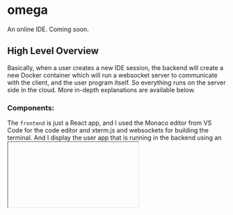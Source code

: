 # omega
An online IDE. Coming soon.

## High Level Overview

Basically, when a user creates a new IDE session, the backend will create a new Docker container which will run a websocket server to communicate with the client, and the user program itself. So everything runs on the server side in the cloud. More in-depth explanations are available below.

### Components:
The `frontend` is just a React app, and I used the Monaco editor from VS Code for the code editor and xterm.js and websockets for building the terminal. And I display the user app that is running in the backend using an <iframe>.

The `backend` consists of the following:

- 1x master node
- 1x manager node for each EC2 instance, containing one or more containers
- 1x worker node for each container, which runs a websocket server for communication with the client
- 1x Redis that stores two things:
   - {subdomain name: container’s port number} pairs
   - A sorted set of {EC2 instance’s IP address: number of containers} inside pairs, for `O(1)` querying time complexity
- 1x dynamic DNS server to map each subdomain to the correct EC2 instance. Runs both a UDP and HTTP server to handle dns queries and update DNS records respectively.

### Activity Diagram:

![omega-2](https://user-images.githubusercontent.com/69668484/159426180-d1f64435-50bf-473b-b6ae-d5485da76465.png)

Assumption: Here, I assume that the best way to provision computing resources is by making it so that each EC2 instance has a fixed upper limit of how many number of containers it can have.

1. User/client creates a new session/sandbox
2. `Master` node generates a new random subdomain name for this session
3. `Master` queries Redis, and check in the sorted set, which EC2 instance has the lowest number of containers, and pick that instance
   - If all instances are at full capacity, create a new EC2 instance and add it to Redis
4. Once the `master` knows which instance to use, call the `manager` node of that instance
5. The `manager` node will:
   - Create a new Docker container at a certain port that runs a `worker` node and the template app for the user application of their choice i.e. if a user starts a React project, the default template would be a CRA app
   - Return the newly created container’s port number to the `manager`
6. `Master` node adds the new {subdomain name: container port number} pair to Redis, and call our dynamic DNS server to create a new A record that maps subdomain to the IP Address of the EC2 instance it is located at
7. Return the subdomain name and port number to the client
8. The client will connect to `subdomain.domain.com:portnumber`
9. This will make a DNS query to our dynamic DNS server which internally will query it's records and will return the correct IP address of the EC2 instance
10. The client will now be connected with its docker container in the cloud, and can now code in the browser
11. All subsequent communications with the backend is done directly with its corresponding container through websockets

